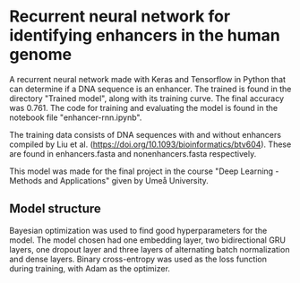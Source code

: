 # Recurrent neural network for identifying enhancers in the human genome

A recurrent neural network made with Keras and Tensorflow in Python that can determine if a DNA sequence is an enhancer. The trained is found in the directory "Trained model", along with its training curve. The final accuracy was 0.761. The code for training and evaluating the model is found in the notebook file "enhancer-rnn.ipynb".

The training data consists of DNA sequences with and without enhancers compiled by Liu et al. (https://doi.org/10.1093/bioinformatics/btv604). These are found in enhancers.fasta and nonenhancers.fasta respectively.

This model was made for the final project in the course "Deep Learning - Methods and Applications" given by Umeå University.

## Model structure

Bayesian optimization was used to find good hyperparameters for the model. The model chosen had one embedding layer, two bidirectional GRU layers, one dropout layer and three layers of alternating batch normalization and dense layers. Binary cross-entropy was used as the loss function during training, with Adam as the optimizer.
